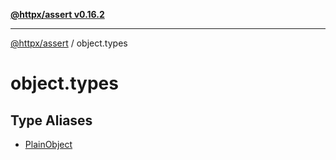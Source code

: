 [**@httpx/assert v0.16.2**](../README.md)

***

[@httpx/assert](../README.md) / object.types

# object.types

## Type Aliases

- [PlainObject](type-aliases/PlainObject.md)
